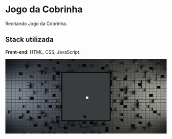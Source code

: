 # Jogo da Cobrinha
Recriando Jogo da Cobrinha.

## Stack utilizada

**Front-end:** HTML, CSS, JavaScript.

![Screenshot](imagens/JogoCobrinha.gif)
